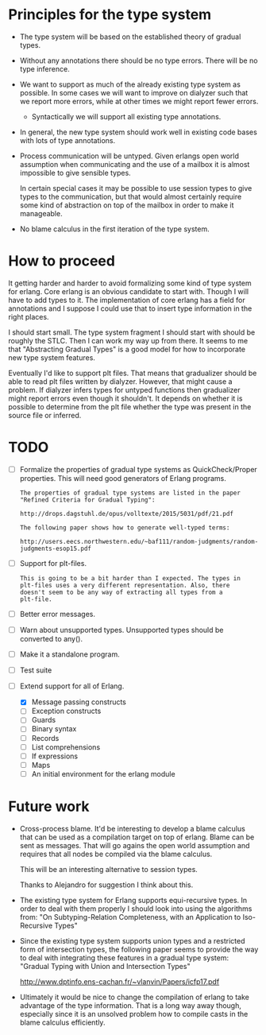 # Principles for the type system

* The type system will be based on the established theory of gradual types.

* Without any annotations there should be no type errors. There will be no
  type inference.

* We want to support as much of the already existing type system as possible.
  In some cases we will want to improve on dialyzer such that we report
  more errors, while at other times we might report fewer errors.

  * Syntactically we will support all existing type annotations.

* In general, the new type system should work well in existing code bases
  with lots of type annotations.

* Process communication will be untyped. Given erlangs open world assumption
  when communicating and the use of a mailbox it is almost impossible to give
  sensible types.

  In certain special cases it may be possible to use session types to
  give types to the communication, but that would almost certainly
  require some kind of abstraction on top of the mailbox in order to make
  it manageable.

* No blame calculus in the first iteration of the type system.

# How to proceed

It getting harder and harder to avoid formalizing some kind of type
system for erlang. Core erlang is an obvious candidate to start
with. Though I will have to add types to it. The implementation of
core erlang has a field for annotations and I suppose I could use that
to insert type information in the right places.

I should start small. The type system fragment I should start with should be
roughly the STLC. Then I can work my way up from there. It seems to me that
"Abstracting Gradual Types" is a good model for how to incorporate new 
type system features.

Eventually I'd like to support plt files. That means that gradualizer should
be able to read plt files written by dialyzer. However, that might cause a
problem. If dialyzer infers types for untyped functions then gradualizer might
report errors even though it shouldn't. It depends on whether it is possible
to determine from the plt file whether the type was present in the source
file or inferred.

# TODO

* [ ] Formalize the properties of gradual type systems as QuickCheck/Proper
      properties. This will need good generators of Erlang programs.

      The properties of gradual type systems are listed in the paper
      "Refined Criteria for Gradual Typing":

      http://drops.dagstuhl.de/opus/volltexte/2015/5031/pdf/21.pdf

      The following paper shows how to generate well-typed terms:

      http://users.eecs.northwestern.edu/~baf111/random-judgments/random-judgments-esop15.pdf

* [ ] Support for plt-files.

      This is going to be a bit harder than I expected. The types in
      plt-files uses a very different representation. Also, there
      doesn't seem to be any way of extracting all types from a
      plt-file.

* [ ] Better error messages.

* [ ] Warn about unsupported types.
      Unsupported types should be converted to any().

* [ ] Make it a standalone program.

* [ ] Test suite

* [ ] Extend support for all of Erlang.

  * [x] Message passing constructs
  * [ ] Exception constructs
  * [ ] Guards
  * [ ] Binary syntax
  * [ ] Records
  * [ ] List comprehensions
  * [ ] If expressions
  * [ ] Maps
  * [ ] An initial environment for the erlang module

# Future work

* Cross-process blame. It'd be interesting to develop a blame calculus that
  can be used as a compilation target on top of erlang. Blame can be sent
  as messages. That will go agains the open world assumption and requires
  that all nodes be compiled via the blame calculus.

  This will be an interesting alternative to session types.

  Thanks to Alejandro for suggestion I think about this.

* The existing type system for Erlang supports equi-recursive types. In order
  to deal with them properly I should look into using the algorithms from:
  "On Subtyping-Relation Completeness, with an Application to Iso-Recursive Types"

* Since the existing type system supports union types and a restricted form
  of intersection types, the following paper seems to provide the way to deal
  with integrating these features in a gradual type system:
  "Gradual Typing with Union and Intersection Types"
  
  http://www.dptinfo.ens-cachan.fr/~vlanvin/Papers/icfp17.pdf
  
* Ultimately it would be nice to change the compilation of erlang to
  take advantage of the type information. That is a long way away
  though, especially since it is an unsolved problem how to compile casts in
  the blame calculus efficiently.
